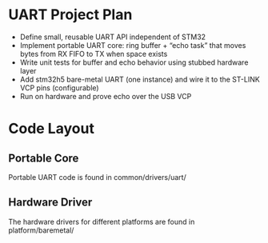 # UART Project Plan

- Define small, reusable UART API independent of STM32
- Implement portable UART core: ring buffer + “echo task” that moves bytes from RX FIFO to TX when space exists
- Write unit tests for buffer and echo behavior using stubbed hardware layer
- Add stm32h5 bare-metal UART (one instance) and wire it to the ST-LINK VCP pins (configurable)
- Run on hardware and prove echo over the USB VCP

# Code Layout

## Portable Core

Portable UART code is found in common/drivers/uart/

## Hardware Driver

The hardware drivers for different platforms are found in platform/baremetal/
